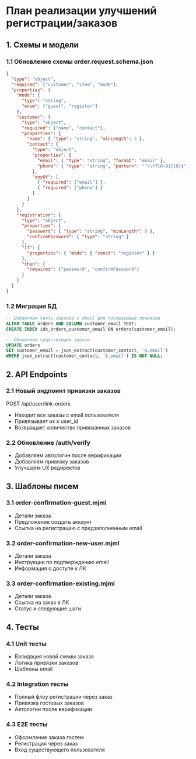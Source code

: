 # План реализации улучшений регистрации/заказов

## 1. Схемы и модели

### 1.1 Обновление схемы order.request.schema.json
```json
{
  "type": "object",
  "required": ["customer", "item", "mode"],
  "properties": {
    "mode": {
      "type": "string",
      "enum": ["guest", "register"]
    },
    "customer": {
      "type": "object",
      "required": ["name", "contact"],
      "properties": {
        "name": { "type": "string", "minLength": 2 },
        "contact": {
          "type": "object",
          "properties": {
            "email": { "type": "string", "format": "email" },
            "phone": { "type": "string", "pattern": "^\\+7[0-9]{10}$" }
          },
          "anyOf": [
            { "required": ["email"] },
            { "required": ["phone"] }
          ]
        }
      }
    },
    "registration": {
      "type": "object",
      "properties": {
        "password": { "type": "string", "minLength": 8 },
        "confirmPassword": { "type": "string" }
      },
      "if": {
        "properties": { "mode": { "const": "register" } }
      },
      "then": {
        "required": ["password", "confirmPassword"]
      }
    }
  }
}
```

### 1.2 Миграция БД
```sql
-- Добавляем связь заказов с email для последующей привязки
ALTER TABLE orders ADD COLUMN customer_email TEXT;
CREATE INDEX idx_orders_customer_email ON orders(customer_email);

-- Обновляем существующие заказы
UPDATE orders 
SET customer_email = json_extract(customer_contact, '$.email')
WHERE json_extract(customer_contact, '$.email') IS NOT NULL;
```

## 2. API Endpoints

### 2.1 Новый эндпоинт привязки заказов
POST /api/user/link-orders
- Находит все заказы с email пользователя
- Привязывает их к user_id
- Возвращает количество привязанных заказов

### 2.2 Обновление /auth/verify
- Добавляем автологин после верификации
- Добавляем привязку заказов
- Улучшаем UX редиректов

## 3. Шаблоны писем

### 3.1 order-confirmation-guest.mjml
- Детали заказа
- Предложение создать аккаунт
- Ссылка на регистрацию с предзаполненным email

### 3.2 order-confirmation-new-user.mjml
- Детали заказа
- Инструкции по подтверждению email
- Информация о доступе к ЛК

### 3.3 order-confirmation-existing.mjml
- Детали заказа
- Ссылка на заказ в ЛК
- Статус и следующие шаги

## 4. Тесты

### 4.1 Unit тесты
- Валидация новой схемы заказа
- Логика привязки заказов
- Шаблоны email

### 4.2 Integration тесты
- Полный флоу регистрации через заказ
- Привязка гостевых заказов
- Автологин после верификации

### 4.3 E2E тесты
- Оформление заказа гостем
- Регистрация через заказ
- Вход существующего пользователя